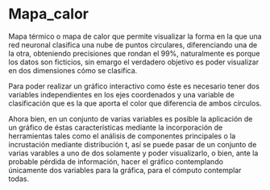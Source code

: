 # Mapa_calor
Mapa térmico o mapa de calor que permite visualizar la forma en la que una red neuronal clasifica una nube de puntos circulares, diferenciando una de la otra, obteniendo precisiones que rondan el 99%, naturalmente es porque los datos son ficticios, sin emargo el verdadero objetivo es poder visualizar en dos dimensiones cómo se clasifica. 

Para poder realizar un gráfico interactivo como éste es necesario tener dos variables independientes en los ejes coordenados y una variable de clasificación que es la que aporta el color que diferencia de ambos círculos.

Ahora bien, en un conjunto de varias variables es posible la aplicación de un gráfico de éstas características mediante la incorporación de herramientas tales como el análisis de componentes principales o la incrustación mediante distribución t, así se puede pasar de un conjunto de varias varables a uno de dos solamente y poder visualizarlo, o bien, ante la probable pérdida de información, hacer el gráfico contemplando únicamente dos variables para la gráfica, para el cómputo contemplar todas.
